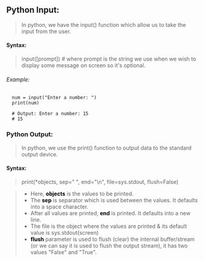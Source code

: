 ## Python Input:
> In python, we have the input() function which allow us to take the input from the user.

#### Syntax:
> input([prompt]) # where prompt is the string we use when we wish to display some message on screen so it's optional.

###### Example:
      num = input("Enter a number: ")
      print(num)

      # Output: Enter a number: 15
      # 15

### Python Output:
> In python, we use the print() function  to output data to the standard output device.

#### Syntax: 
> print(*objects, sep=" ", end="\n", file=sys.stdout, flush=False)

>  - Here, <span style='color:black;font-weight:bold'>objects</span> is the values to be printed.
> - The <span style='color:black;font-weight:bold'>sep</span> is separator which is used between the values. It defaults into a space character.
> - After all values are printed, <span style='color:black;font-weight:bold'>end</span> is printed. It defaults into a new line.
> - The file is the object where the values are printed & its default value is sys.stdout(screen)
> - <span style='color:black;font-weight:bold'>flush</span> parameter is used to flush (clear) the internal buffer/stream (or we can say it is used to flush the output stream), it has two values "False" and "True".


